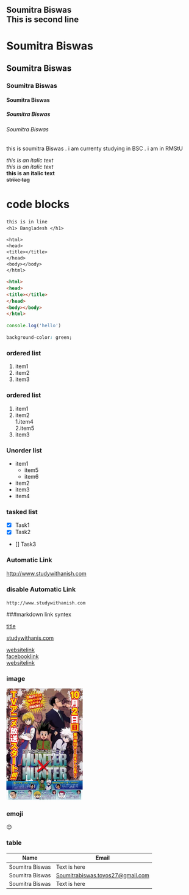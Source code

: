 <!-- markdown tutorial -->
Soumitra Biswas  
This is second line
---
# Soumitra Biswas 
## Soumitra Biswas 
### Soumitra Biswas 
#### Soumitra Biswas 
##### Soumitra Biswas 
######  Soumitra Biswas

<P></P> this is soumitra Biswas . i am currenty studying in BSC . i am in RMStU </p>

<i> this is an italic text</i>  
_this is an italic text_  
__this is an italic text__  
~~strike tag~~  


# code blocks


`this is in line`  
`<h1> Bangladesh </h1>`
```
<html>
<head>
<title></title>
</head>
<body></body>
</html>
```
<!-- for formating code  -->
```html
<html>
<head>
<title></title>
</head>
<body></body>
</html>
```
```javascript
console.log('hello')
```
```css
background-color: green;
``` 

### ordered list
<ol>
<li> item1</li>
<li> item2</li>
<li> item3</li>
</ol>


### ordered list
1. item1
2. item2  
1.item4  
2.item5
3. item3

### Unorder list

- item1  
  - item5
  - item6
- item2  
- item3  
- item4  
### tasked list

- [x]  Task1
- [x]  Task2
- []  Task3

### Automatic Link

http://www.studywithanish.com

### disable Automatic Link

`http://www.studywithanish.com`


###markdown link syntex

[title](link)  

[studywithanis.com](http://www.studywithanish.com)


<!-- all link are here  -->
<!-- all link are here  -->
[websitelink](http://www.studywithanish.com)  
[facebooklink](http://www.studywithanish.com)  
[websitelink](http://www.studywithanish.com)


### image  

<!-- ![alt text] (image) -->  


<!-- ![profile](./images/hunter-x-hunter-2011.jpg) -->  

<img src="./images/hunter-x-hunter-2011.jpg" width="200" title="profile image"/>
   

### emoji  
😊

### table 
| Name | Email |
| ---- | ----- |
| Soumitra Biswas | Text is here |
| Soumitra Biswas | Soumitrabiswas.toyos27@gmail.com |
| Soumitra Biswas | Text is here |
